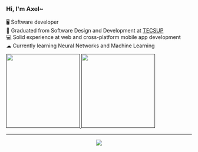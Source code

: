 <!-- Simple bio and stats -->

### Hi, I'm Axel~

🖥 Software developer<br>
🏫 Graduated from Software Design and Development at [TECSUP](https://www.tecsup.edu.pe/)<br>
💻 Solid experience at web and cross-platform mobile app development<br>
☁ Currently learning Neural Networks and Machine Learning<br>

<a href="">
  <img height=200 src="https://github-readme-stats-dtq5.vercel.app/api?username=anderact&count_private=true&show_icons=true&theme=transparent&include_all_commits=true" />
</a>
<a href="">
  <img height=200 src="https://github-readme-stats-dtq5.vercel.app/api/top-langs/?username=anderact&show_icons=true&theme=transparent&layout=compact&size_weight=0.5&count_weight=0.5" />
</a>
<hr>

<p align="center">
  <a href="https://skillicons.dev">
    <img src="https://skillicons.dev/icons?i=py,cpp,cs,dart,flutter,nodejs,js,html,css,vscode,visualstudio,linux">
  </a>
</p>
